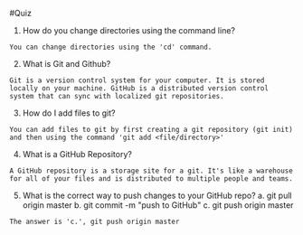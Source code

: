 #Quiz
1. How do you change directories using the command line?
```
You can change directories using the 'cd' command.
```
2. What is Git and Github?
```
Git is a version control system for your computer. It is stored locally on your machine. GitHub is a distributed version control system that can sync with localized git repositories.
```
3. How do I add files to git?
```
You can add files to git by first creating a git repository (git init) and then using the command 'git add <file/directory>'
```
4. What is a GitHub Repository?
```
A GitHub repository is a storage site for a git. It's like a warehouse for all of your files and is distributed to multiple people and teams.
```
5. What is the correct way to push changes to your GitHub repo?
	a. git pull origin master
	b. git commit -m "push to GitHub"
	c. git push origin master
```
The answer is 'c.', git push origin master
```
	